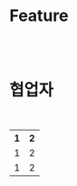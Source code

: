 # Feature

<br>



<br>

# 협업자

<br>

<table>
    <tr>
        <th>1</th>
        <th>2</th>
    </tr>
    <tr>
        <td>1</td>
        <td>2</td>
    </tr>
    <tr>
        <td>1</td>
        <td>2</td>
    </tr>
</table>